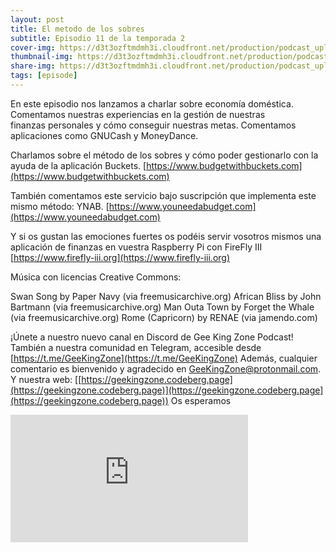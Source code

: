 ```yaml
---
layout: post
title: El metodo de los sobres
subtitle: Episodio 11 de la temporada 2
cover-img: https://d3t3ozftmdmh3i.cloudfront.net/production/podcast_uploaded_nologo400/14743809/14743809-1619370372653-eb16be7dd0aee.jpg
thumbnail-img: https://d3t3ozftmdmh3i.cloudfront.net/production/podcast_uploaded_nologo400/14743809/14743809-1619370372653-eb16be7dd0aee.jpg
share-img: https://d3t3ozftmdmh3i.cloudfront.net/production/podcast_uploaded_nologo400/14743809/14743809-1619370372653-eb16be7dd0aee.jpg
tags: [episode]
---
```


En este episodio nos lanzamos a charlar sobre economía doméstica.
Comentamos nuestras experiencias en la gestión de nuestras finanzas personales y cómo conseguir nuestras metas.
Comentamos aplicaciones como GNUCash y MoneyDance.

Charlamos sobre el método de los sobres y cómo poder gestionarlo con la ayuda de la aplicación Buckets.
[https://www.budgetwithbuckets.com](https://www.budgetwithbuckets.com)

También comentamos este servicio bajo suscripción que implementa este mismo método: YNAB.
[https://www.youneedabudget.com](https://www.youneedabudget.com)

Y si os gustan las emociones fuertes os podéis servir vosotros mismos una aplicación de finanzas en vuestra Raspberry Pi con FireFly III
[https://www.firefly-iii.org](https://www.firefly-iii.org)

Música con licencias Creative Commons:

 Swan Song by Paper Navy (via freemusicarchive.org)
 African Bliss by John Bartmann (via freemusicarchive.org)
 Man Outa Town by Forget the Whale (via freemusicarchive.org)
 Rome (Capricorn) by RENAE (via jamendo.com)

¡Únete a nuestro nuevo canal en Discord de Gee King Zone Podcast!
También a nuestra comunidad en Telegram, accesible desde [https://t.me/GeeKingZone](https://t.me/GeeKingZone)
Además, cualquier comentario es bienvenido y agradecido en [GeeKingZone@protonmail.com](mailto:GeeKingZone@protonmail.com).
Y nuestra web: [[https://geekingzone.codeberg.page](https://geekingzone.codeberg.page)](https://geekingzone.codeberg.page](https://geekingzone.codeberg.page))
Os esperamos
<iframe src='https://podcasters.spotify.com/pod/show/geekingzone/embed/episodes/El-mtodo-de-los-sobres-e1e4hfb' height='204px' width='380px' frameborder='0' scrolling='no'></iframe>